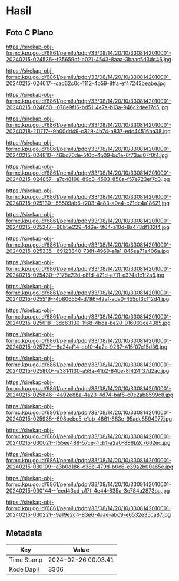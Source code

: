 # Hasil

## Foto C Plano

https://sirekap-obj-formc.kpu.go.id/6861/pemilu/pdpr/33/08/14/20/10/3308142010001-20240215-024536--f35659df-b021-4543-8aaa-3baac5d3dd46.jpg

https://sirekap-obj-formc.kpu.go.id/6861/pemilu/pdpr/33/08/14/20/10/3308142010001-20240215-024617--cad62c0c-1112-4b59-8ffa-ef47243beabe.jpg

https://sirekap-obj-formc.kpu.go.id/6861/pemilu/pdpr/33/08/14/20/10/3308142010001-20240215-024650--078e9f16-bd51-4e7a-b13a-946c2dee17d5.jpg

https://sirekap-obj-formc.kpu.go.id/6861/pemilu/pdpr/33/08/14/20/10/3308142010001-20240218-211717--9b00dd49-c329-4b74-a837-edc44516ba38.jpg

https://sirekap-obj-formc.kpu.go.id/6861/pemilu/pdpr/33/08/14/20/10/3308142010001-20240215-024810--46bd70de-5f0b-4b09-bc1e-6f73ad07f0f4.jpg

https://sirekap-obj-formc.kpu.go.id/6861/pemilu/pdpr/33/08/14/20/10/3308142010001-20240215-024857--a7c48198-89c3-4503-858a-f57e723ef7d3.jpg

https://sirekap-obj-formc.kpu.go.id/6861/pemilu/pdpr/33/08/14/20/10/3308142010001-20240215-025130--55509ab6-f203-4a83-a0a4-c21dc4a18621.jpg

https://sirekap-obj-formc.kpu.go.id/6861/pemilu/pdpr/33/08/14/20/10/3308142010001-20240215-025247--60b5e229-4d6e-4f64-a10d-8a473df102f4.jpg

https://sirekap-obj-formc.kpu.go.id/6861/pemilu/pdpr/33/08/14/20/10/3308142010001-20240215-025335--69123840-738f-4969-a1a1-845ea71a406a.jpg

https://sirekap-obj-formc.kpu.go.id/6861/pemilu/pdpr/33/08/14/20/10/3308142010001-20240215-025430--7178e22d-c8fd-421d-a711-e374a1c1f2a6.jpg

https://sirekap-obj-formc.kpu.go.id/6861/pemilu/pdpr/33/08/14/20/10/3308142010001-20240215-025519--4b806554-d786-42af-ada0-455cf3c112d4.jpg

https://sirekap-obj-formc.kpu.go.id/6861/pemilu/pdpr/33/08/14/20/10/3308142010001-20240215-025618--3dc63130-1f68-4bda-be20-016003ce4385.jpg

https://sirekap-obj-formc.kpu.go.id/6861/pemilu/pdpr/33/08/14/20/10/3308142010001-20240215-025720--6e24af14-eb10-4a2a-9267-415f07e15d36.jpg

https://sirekap-obj-formc.kpu.go.id/6861/pemilu/pdpr/33/08/14/20/10/3308142010001-20240215-025800--a3814130-a58a-41b2-84be-8f424f37d2ac.jpg

https://sirekap-obj-formc.kpu.go.id/6861/pemilu/pdpr/33/08/14/20/10/3308142010001-20240215-025846--4a92e8ba-4a23-4d74-baf5-c0e2ab8599c8.jpg

https://sirekap-obj-formc.kpu.go.id/6861/pemilu/pdpr/33/08/14/20/10/3308142010001-20240215-025938--898bebe5-e1cb-4861-883e-95adc8594977.jpg

https://sirekap-obj-formc.kpu.go.id/6861/pemilu/pdpr/33/08/14/20/10/3308142010001-20240215-030021--f55ee488-57ce-4cb1-a2a0-886b2c7662ec.jpg

https://sirekap-obj-formc.kpu.go.id/6861/pemilu/pdpr/33/08/14/20/10/3308142010001-20240215-030109--a3b0d186-c38e-479d-b0c6-e39a2b00a65e.jpg

https://sirekap-obj-formc.kpu.go.id/6861/pemilu/pdpr/33/08/14/20/10/3308142010001-20240215-030144--feed43cd-a17f-4e44-835a-3e784a2873ba.jpg

https://sirekap-obj-formc.kpu.go.id/6861/pemilu/pdpr/33/08/14/20/10/3308142010001-20240215-030221--9a19e2c4-83e6-4aae-abc9-e6532e35ca87.jpg


## Metadata

| Key        | Value               |
| ---------- | ------------------- |
| Time Stamp | 2024-02-26 00:03:41 |
| Kode Dapil | 3306                |



